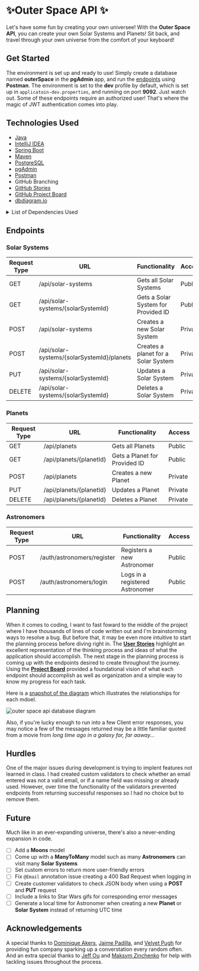 # ✨Outer Space API ✨

Let's have some fun by creating your own universee! With the **Outer Space API**, you can create your own Solar Systems and Planets! Sit back, and travel through your own universe from the comfort of your keyboard!

## Get Started
The environment is set up and ready to use! Simply create a database named **outerSpace** in the **pgAdmin** app, and run the <a href="#endpoints">endpoints</a> using **Postman**. 
The environment is set to the **dev** profile by default, which is set up in `applicatoin-dev.properties`, and runniing on port **9092**. 
Just watch out. Some of these endpoints require an authorized user! That's where the magic of JWT authentication comes into play.

## Technologies Used
- [Java](https://www.java.com/en/)
- [IntelliJ IDEA](https://www.jetbrains.com/idea/)
- [Spring Boot](https://spring.io/)
- [Maven](https://mvnrepository.com/)
- [PostgreSQL](https://www.postgresql.org/)
- [pgAdmin](https://www.pgadmin.org/)
- [Postman](https://www.postman.com/)
- GitHub Branching
- [GitHub Stories](https://github.com/dayjyun/outer-space-api/wiki/User-Stories)
- [GitHub Project Board](https://github.com/users/dayjyun/projects/6)
- [dbdiagram.io](https://dbdiagram.io/home)

<details>
<summary>List of Dependencies Used</summary>

- [Spring Boot Starter](https://mvnrepository.com/artifact/org.springframework.boot/spring-boot-starter)
- [Spring Boot Starter Test](https://mvnrepository.com/artifact/org.springframework.boot/spring-boot-starter-test)
- [Spring Boot Starter Web](https://mvnrepository.com/artifact/org.springframework.boot/spring-boot-starter-web)
- [Spring Boot Starter Security](https://mvnrepository.com/artifact/org.springframework.boot/spring-boot-starter-security)
- [PostgreSQL Driver](https://mvnrepository.com/artifact/org.postgresql/postgresql)
- [Spring Boot Starter Data JPA ](https://mvnrepository.com/artifact/org.springframework.boot/spring-boot-starter-data-jpa/3.0.6 )
- [Spring Boot Starter Validation](https://mvnrepository.com/artifact/org.springframework.boot/spring-boot-starter-validation)
- [JJWT :: API](https://mvnrepository.com/artifact/io.jsonwebtoken/jjwt-api)
- [JJWT :: Impl](https://mvnrepository.com/artifact/io.jsonwebtoken/jjwt-impl)
- [JJWT :: Extensions :: Jackson](https://mvnrepository.com/artifact/io.jsonwebtoken/jjwt-jackson)
</details>

## Endpoints
### Solar Systems
| Request Type 	| URL                                    	      |           Functionality              |        Access        	|
| -------------	| ---------------------------------------------	| ------------------------------------ | ----------------------	|
| GET          	| /api/solar-systems          	                | Gets all Solar Systems               | Public               	|
| GET          	| /api/solar-systems/{solarSystemId}            | Gets a Solar System for Provided ID  | Public               	|
| POST         	| /api/solar-systems          	                | Creates a new Solar System           | Private              	|
| POST         	| /api/solar-systems/{solarSystemId}/planets    | Creates a planet for a Solar System  | Private              	|
| PUT          	| /api/solar-systems/{solarSystemId}            | Updates a Solar System               | Private              	|
| DELETE       	| /api/solar-systems/{solarSystemId}            | Deletes a Solar System               | Private              	|

### Planets
| Request Type 	| URL                                    	      |           Functionality              |        Access        	|
| -------------	| --------------------------------------------	| ------------------------------------ | ----------------------	|
| GET          	| /api/planets                	                | Gets all Planets                     | Public               	|
| GET          	| /api/planets/{planetId}                       | Gets a Planet for Provided ID        | Public                	|
| POST         	| /api/planets                	                | Creates a new Planet                 | Private              	|
| PUT          	| /api/planets/{planetId}                       | Updates a Planet                     | Private              	|
| DELETE       	| /api/planets/{planetId}                       | Deletes a Planet                     | Private              	|

### Astronomers
| Request Type 	| URL                                    	      |           Functionality              |        Access        	|
| -------------	| --------------------------------------------	| ------------------------------------ | ----------------------	|
| POST         	| /auth/astronomers/register   	                | Registers a new Astronomer           | Public               	|
| POST         	| /auth/astronomers/login                       | Logs in a registered Astronomer      | Public                	|

## Planning
When it comes to coding, I want to fast foward to the middle of the project where I have thousands of lines of code written out and I'm brainstorming ways to resolve a bug. But before that, it may be even more intuitive to start the planning process before diving right in. The **[User Stories](https://github.com/dayjyun/outer-space-api/wiki/User-Stories)** highlight an excellent representation of the thinking process and ideas of what the application should accomplish. The next stage in the planning process is coming up with the endpoints desired to create throughout the journey. Using the **[Project Board](https://github.com/users/dayjyun/projects/6)** provided a foundational vision of what each endpoint should accomplish as well as organization and a simple way to know my progress for each task.

Here is a [snapshot of the diagram](https://dbdiagram.io/d/644ad886dca9fb07c42b4c62) which illustrates the relationships for each mdoel.

<img width="" alt="outer space api database diagram" src="">

Also, if you're lucky enough to run into a few Client error responses, you may notice a few of the messages returned may be a little familiar quoted from a movie from *long time ago in a galaxy far, far aaway...*

## Hurdles
One of the major issues during development is trying to implent features not learned in class. I had created custom validators to check whether an email entered was not a valid email, or if a name field was missing or already used. However, over time the functionality of the validators prevented endpoints from returning successful responses so I had no choice but to remove them. 

## Future
Much like in an ever-expanding universe, there's also a never-ending expansion in code.
- [ ] Add a **Moons** model
- [ ] Come up with a **ManyToMany** model such as many **Astronomers** can visit many **Solar Systems**
- [ ] Set custom errors to return more user-friendly errors
- [ ] Fix `@Email` annotation issue creating a 400 Bad Request when logging in
- [ ] Create customer validators to check JSON body when using a **POST** and **PUT** request
- [ ] Include a links to Star Wars gifs for corresponding error messages
- [ ] Generate a local time for Astronomer when creating a new **Planet** or **Solar System** instead of returning UTC time

## Acknowledgements
A special thanks to [Dominique Akers](https://github.com/Dommy99), [Jaime Padilla](https://github.com/Jaypad07), and [Velvet Pugh](https://github.com/vnpugh) for providing fun company sparking up a converstation every random often. And an extra special thanks to [Jeff Ou](https://github.com/pophero110) and [Maksym Zinchenko](https://github.com/maklaut007) for help with tackling issues throughout the process.
